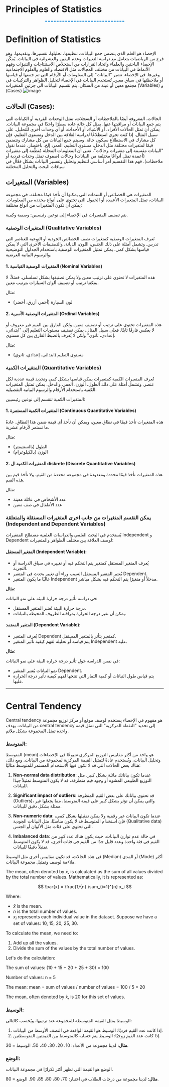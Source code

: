# Principles of Statistics
<div style="border-bottom: 3px dashed #3498db; width: 50%; margin: 20px auto;"></div>

# Definition of Statistics
الإحصاء هو العلم الذي يتضمن جمع البيانات، تنظيمها، تحليلها، تفسيرها، وتقديمها. وهو فرع من الرياضيات يتعامل مع دراسة التغيرات وعدم اليقين والعشوائية في البيانات. يُمكّن الإحصاء الباحثين والعلماء واتخاذ القرارات من استخلاص الاستنتاجات والتنبؤات وفهم الأنماط في البيانات من مختلف المجالات مثل الاقتصاد والعلوم والعلوم الاجتماعية وغيرها.
في الإحصاء، تشير "البيانات" إلى المعلومات أو الأرقام التي تم جمعها أو قياسها أو ملاحظتها في سياق معين. تُستخدم البيانات في الإحصاء لتحليل الظواهر والتركيبات في مجتمع معين أو عينة من السكان.
يتم تقسيم البيانات الى جزئين المتغيرات  (Variables) و (Cases) 
![image](https://github.com/taha2samy/principles-of-statistics/blob/master/images/1.gif)

## الحالات (Cases):
الحالات، المعروفة أيضًا بالملاحظات أو السجلات، تمثل الوحدات الفردية أو الكيانات التي يتم جمع البيانات أو مراقبتها عنها. يمثل كل حالة عادة سطرًا واحدًا في مجموعة البيانات. يمكن أن تمثل الحالات الأفراد، أو الأشياء، أو الأحداث، أو أي وحدات أخرى للتحليل.
على سبيل المثال، إذا كنت تجري استطلاعًا لدراسة العلاقة بين الدخل ومستوى التعليم، فإن كل مشارك في الاستطلاع سيكون حالة. وسيتم جمع البيانات من كل مشارك وتتضمن قيمًا لمتغيرات مختلفة مثل الدخل، مستوى التعليم، العمر، إلخ.
باختصار، عندما نقول "البيانات مقسمة إلى متغيرات وحالات"، نعني أن المعلومات المحللة مُنظَّمة إلى متغيرات (أعمدة تمثل أنواعًا مختلفة من البيانات) وحالات (صفوف تمثل وحدات فردية أو ملاحظات). فهم هذا التقسيم أمر أساسي لتنظيم وتحليل وتفسير البيانات بشكل فعّال في سياقات البحث والتحليل المختلفة
##  المتغيرات (Variables)
المتغيرات هي الخصائص أو السمات التي يمكنها أن تأخذ قيمًا مختلفة. في مجموعة البيانات، تمثل المتغيرات الأعمدة أو الحقول التي تحتوي على أنواع محددة من المعلومات. يمكن أن تكون المتغيرات من أنواع مختلفة:

يتم تصنيف المتغيرات في الإحصاء إلى نوعين رئيسيين: وصفية وكمية.

### المتغيرات الوصفية (Qualitative Variables)

تُعرف المتغيرات الوصفية كمتغيرات تصف الخصائص الجودية أو النوعية للعناصر التي تدرس. وتشمل أمثلة على ذلك الجنس، اللون، الديانة، والتصنيفات الأخرى التي لا يمكن قياسها بشكل كمي. يمكن تمثيل المتغيرات الوصفية باستخدام الجداول التوضيحية والرسوم البيانية العرضية.

#### 1. المتغيرات الوصفية القياسية (Nominal Variables)

هذه المتغيرات لا تحتوي على ترتيب معين ولا يمكن تصنيفها بشكل تسلسلي. فمثلاً، لا يمكننا ترتيب أو تصنيف ألوان السيارات بترتيب معين.

مثال:
- لون السيارة (أحمر، أزرق، أخضر)

#### 2. المتغيرات الوصفية الأسرية (Ordinal Variables)

هذه المتغيرات تحتوي على ترتيب أو تصنيف معين. ولكن الفارق بين القيم غير معروف أو لا يعكس فارقًا ثابتًا. فعلى سبيل المثال، يمكن تصنيف مستويات التعليم إلى "ابتدائي، إعدادي، ثانوي" ولكن لا يُعرف بالضبط الفارق بين كل مستوى.

مثال:
- مستوى التعليم (ابتدائي، إعدادي، ثانوي)

### المتغيرات الكمية (Quantitative Variables)

تُعرف المتغيرات الكمية كمتغيرات يمكن قياسها بشكل كمي وتحديد قيمة عددية لكل عنصر. وتشمل أمثلة على ذلك الطول، الوزن، العمر، والدخل. يمكن تمثيل المتغيرات الكمية باستخدام الأرقام والرسوم البيانية التفصيلية.

المتغيرات الكمية تنقسم إلى نوعين رئيسيين:

#### 1. المتغيرات الكمية المستمرة (Continuous Quantitative Variables)

هذه المتغيرات تأخذ قيمًا في نطاق معين، ويمكن أن تأخذ أي قيمة ضمن هذا النطاق. عادةً ما تستمر لأرقام عشرية.

مثال:
- الطول (بالسنتيمتر)
- الوزن (بالكيلوغرام)

#### 2. المتغيرات الكمية ال diskrete (Discrete Quantitative Variables)

هذه المتغيرات تأخذ قيمًا محددة ومعدودة في مجموعة محددة من القيم، ولا تأخذ قيم بين هذه القيم.

مثال:
- عدد الأشخاص في عائلة معينة
- عدد الأطفال في صف معين

### يمكن التقسم المتغيرات من جانب اخرى المتغيرات المستقلة والمتعلقة (Independent and Dependent Variables)

يُستخدم في البحث العلمي والدراسات العلمية مصطلح المتغيرات Independent و Dependent لوصف العلاقة بين مختلف الظواهر والمتغيرات:

#### المتغير المستقل (Independent Variable):

- يُعرف المتغير المستقل كمتغير يتم التحكم فيه أو تغييره في سياق الدراسة أو التجربة.
- يُعتبر المتغير المستقل السبب وراء أي تغيير يحدث في المتغير Dependent.
- غالبًا ما يكون المتغير Independent مدخلاً أو متغيرًا يتم التحكم فيه بشكل مباشر.

**مثال:**

في دراسة تأثير درجة حرارة البيئة على نمو النباتات:
- درجة حرارة البيئة تُعتبر المتغير المستقل.
- يمكن أن نغير درجة الحرارة بمراقبة الظروف المحيطة بالنباتات.

#### المتغير المعتمد (Dependent Variable):

- يُعرف المتغير Dependent كمتغير يتأثر بالمتغير المستقل.
- يتم قياسه أو تحليله لفهم كيفية تأثير المتغير Independent عليه.



**مثال:**

في نفس الدراسة حول تأثير درجة حرارة البيئة على نمو النباتات:
- نمو النباتات يُعتبر المتغير Dependent.
- يتم قياس طول النباتات أو كمية الثمار التي تنتجها لفهم كيفية تأثير درجة الحرارة عليها.
---
# Central Tendency
Central tendency هو مفهوم في الإحصاء يستخدم لوصف موقع أو مركز توزيع مجموعة من البيانات. يهدف central tendency إلى تحديد "النقطة المركزية" التي تمثل قيمة واحدة تمثل المجموعة بشكل ملائم.


### المتوسط:
المتوسط (mean) هو واحد من أكثر مقاييس التوزيع المركزي شيوعًا في الإحصاءات وتحليل البيانات، ويُستخدم عادةً لتمثيل القيمة المركزية لمجموعة من البيانات. ومع ذلك، هناك بعض الحالات التي قد لا تكون فيها الاستخدام المستمر للمتوسط مثاليًا:

1. **Non-normal data distribution**: عندما تكون بياناتك مائلة بشكل كبير، مثل التوزيع الطبيعي المشوه أو وجود قيم متطرفة، قد لا يكون المتوسط تمثيلاً جيدًا للبيانات.

2. **Significant impact of outliers**: قد تحتوي بياناتك على بعض القيم المتطرفة (Outliers)، والتي يمكن أن تؤثر بشكل كبير على قيمة المتوسط، مما يجعلها غير ممثلة بشكل دقيق للبيانات.

3. **Non-numeric data**: عندما تكون البيانات غير رقمية ولا يمكن تمثيلها بشكل كمي، فإن استخدام المتوسط قد لا يكون مناسبًا، مثل البيانات الجودية (Qualitative data) التي تحتوي على فئات مثل الألوان أو الجنس.

4. **Imbalanced data**: في حالة عدم توازن البيانات، حيث يكون هناك عدد كبير من القيم في فئة واحدة وعدد قليل جدًا من القيم في فئات أخرى، قد لا يكون المتوسط تمثيلاً دقيقًا للبيانات.

في هذه الحالات، قد تكون مقاييس أخرى مثل الوسيط (Median) أو المدى (Mode) أكثر ملاءمة لوصف وتمثيل مجموعة البيانات.


The mean, often denoted by $\bar{x}$, is calculated as the sum of all values divided by the total number of values. Mathematically, it is represented as:

$$ \bar{x} = \frac{1}{n} \sum_{i=1}^{n} x_i $$

Where:
- $\bar{x}$ is the mean.
- $n$ is the total number of values.
- $x_i$ represents each individual value in the dataset.
Suppose we have a set of values: 10, 15, 20, 25, 30.

To calculate the mean, we need to:

1. Add up all the values.
2. Divide the sum of the values by the total number of values.

Let's do the calculation:

The sum of values: (10 + 15 + 20 + 25 + 30) = 100

Number of values: n = 5

The mean:
mean = sum of values / number of values
     = 100 / 5
     = 20

The mean, often denoted by x̄, is 20 for this set of values.






### الوسيط:
الوسيط يمثل القيمة المتوسطة للمجموعة عند ترتيبها، ويُحسب كالتالي:

1. إذا كانت عدد القيم فرديًا: الوسيط هو القيمة الواقعة في النصف الأوسط من البيانات.
2. إذا كانت عدد القيم زوجيًا: الوسيط يتم حسابه كالمتوسط بين القيمتين المتوسطتين.

**مثال:**
لدينا مجموعة من الأعداد: 10، 20، 30، 40، 50.
الوسيط = 30.

### الوضع:
الوضع هو القيمة التي تظهر أكثر تكرارًا في مجموعة البيانات.

**مثال:**
لدينا مجموعة من درجات الطلاب في اختبار: 70، 80، 80، 85، 90.
الوضع = 80.


